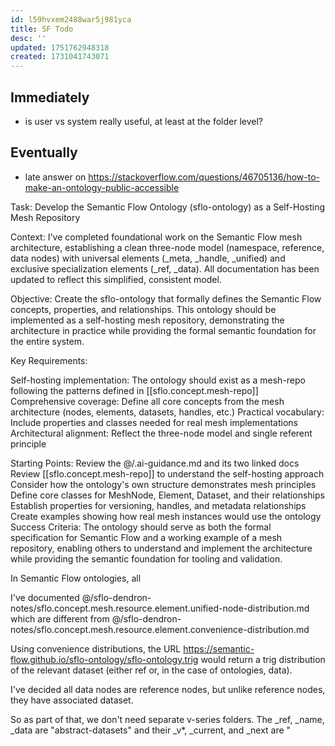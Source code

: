 ```yaml
---
id: l59hvxem2488war5j981yca
title: SF Todo
desc: ''
updated: 1751762948318
created: 1731041743071
---
```


## Immediately

- is user vs system really useful, at least at the folder level?

## Eventually

- late answer on https://stackoverflow.com/questions/46705136/how-to-make-an-ontology-public-accessible


Task: Develop the Semantic Flow Ontology (sflo-ontology) as a Self-Hosting Mesh Repository

Context:
I've completed foundational work on the Semantic Flow mesh architecture, establishing a clean three-node model (namespace, reference, data nodes) with universal elements (_meta, _handle, _unified) and exclusive specialization elements (_ref, _data). All documentation has been updated to reflect this simplified, consistent model.

Objective:
Create the sflo-ontology that formally defines the Semantic Flow concepts, properties, and relationships. This ontology should be implemented as a self-hosting mesh repository, demonstrating the architecture in practice while providing the formal semantic foundation for the entire system.

Key Requirements:

Self-hosting implementation: The ontology should exist as a mesh-repo following the patterns defined in [[sflo.concept.mesh-repo]]
Comprehensive coverage: Define all core concepts from the mesh architecture (nodes, elements, datasets, handles, etc.)
Practical vocabulary: Include properties and classes needed for real mesh implementations
Architectural alignment: Reflect the three-node model and single referent principle

Starting Points:
Review the @/.ai-guidance.md and its two linked docs
Review [[sflo.concept.mesh-repo]] to understand the self-hosting approach
Consider how the ontology's own structure demonstrates mesh principles
Define core classes for MeshNode, Element, Dataset, and their relationships
Establish properties for versioning, handles, and metadata relationships
Create examples showing how real mesh instances would use the ontology
Success Criteria:
The ontology should serve as both the formal specification for Semantic Flow and a working example of a mesh repository, enabling others to understand and implement the architecture while providing the semantic foundation for tooling and validation.

In Semantic Flow ontologies, all 

I've documented @/sflo-dendron-notes/sflo.concept.mesh.resource.element.unified-node-distribution.md  which are different from @/sflo-dendron-notes/sflo.concept.mesh.resource.element.convenience-distribution.md 

Using convenience distributions, the URL https://semantic-flow.github.io/sflo-ontology/sflo-ontology.trig would return a trig distribution of the relevant dataset (either ref or, in the case of ontologies, data).


I've decided all data nodes are reference nodes, but unlike reference nodes, they have associated dataset.

So as part of that, we don't need separate v-series folders. The _ref, _name, _data are "abstract-datasets" and their _v*, _current, and _next are "
 